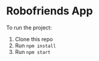 # Robofriends App


To run the project:

1. Clone this repo
2. Run `npm install`
3. Run `npm start`
